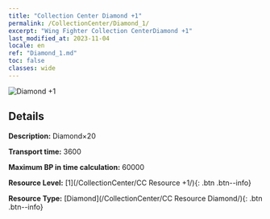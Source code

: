```yaml
---
title: "Collection Center Diamond +1"
permalink: /CollectionCenter/Diamond_1/
excerpt: "Wing Fighter Collection CenterDiamond +1"
last_modified_at: 2023-11-04
locale: en
ref: "Diamond_1.md"
toc: false
classes: wide
---
```



![Diamond +1](/images/cc/CC_Diamond_1.png)

## Details

  **Description:** Diamond×20

  **Transport time:** 3600

  **Maximum BP in time calculation:** 60000

  **Resource Level:** [1](/CollectionCenter/CC Resource +1/){: .btn .btn--info}

  **Resource Type:** [Diamond](/CollectionCenter/CC Resource Diamond/){: .btn .btn--info}

